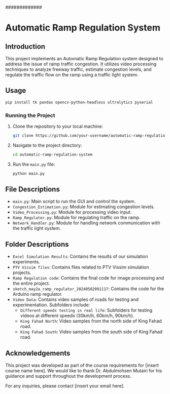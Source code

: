 #############
# Automatic Ramp Regulation System

## Introduction

This project implements an Automatic Ramp Regulation system designed to address the issue of ramp traffic congestion. It utilizes video processing techniques to analyze freeway traffic, estimate congestion levels, and regulate the traffic flow on the ramp using a traffic light system.

## Usage

```bash
pip install tk pandas opencv-python-headless ultralytics pyserial
```

### Running the Project

1. Clone the repository to your local machine:

   ```bash
   git clone https://github.com/your-username/automatic-ramp-regulation-system.git
   ```

2. Navigate to the project directory:

   ```bash
   cd automatic-ramp-regulation-system
   ```

3. Run the `main.py` file:

   ```bash
   python main.py
   ```

## File Descriptions

- `main.py`: Main script to run the GUI and control the system.
- `Congestion_Estimation.py`: Module for estimating congestion levels.
- `Video_Processing.py`: Module for processing video input.
- `Ramp_Regulater.py`: Module for regulating traffic on the ramp.
- `Network_Handler.py`: Module for handling network communication with the traffic light system.

## Folder Descriptions

- `Excel Simulation Results`: Contains the results of our simulation experiments.
- `PTV Vissim files`: Contains files related to PTV Vissim simulation projects.
- `Ramp Regulation code`: Contains the final code for image processing and the entire project.
- `sketch_may2a_ramp_regulator_20240502091117`: Contains the code for the Arduino ramp regulator.
- `Video Data`: Contains video samples of roads for testing and experimentation. Subfolders include:
  - `Different speeds testing in real life`: Subfolders for testing videos at different speeds (30km/h, 60km/h, 90km/h).
  - `King Fahad North`: Video samples from the north side of King Fahad road.
  - `King Fahad South`: Video samples from the south side of King Fahad road.

## Acknowledgements

This project was developed as part of the course requirements for [insert course name here]. We would like to thank Dr. Abdulmohsen Mutairi for his guidance and support throughout the development process.

For any inquiries, please contact [insert your email here].
